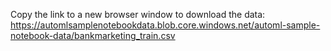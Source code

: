  
Copy the link to a new browser window to download the data:
https://automlsamplenotebookdata.blob.core.windows.net/automl-sample-notebook-data/bankmarketing_train.csv
